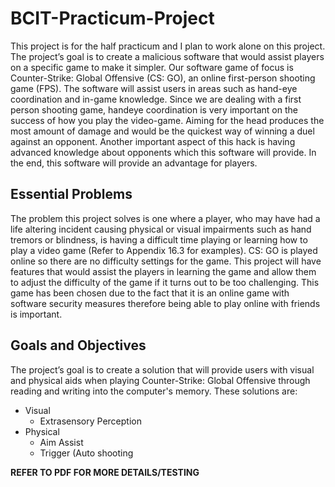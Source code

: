 # BCIT-Practicum-Project

This project is for the half practicum and I plan to work alone on this project.
The project’s goal is to create a malicious software that would assist players on a specific game to
make it simpler. Our software game of focus is Counter-Strike: Global Offensive (CS: GO), an online
first-person shooting game (FPS). The software will assist users in areas such as hand-eye
coordination and in-game knowledge. Since we are dealing with a first person shooting game, handeye
coordination is very important on the success of how you play the video-game. Aiming for the
head produces the most amount of damage and would be the quickest way of winning a duel against
an opponent. Another important aspect of this hack is having advanced knowledge about opponents
which this software will provide. In the end, this software will provide an advantage for players.

## Essential Problems
The problem this project solves is one where a player, who may have had a life altering incident
causing physical or visual impairments such as hand tremors or blindness, is having a difficult
time playing or learning how to play a video game (Refer to Appendix 16.3 for examples). CS: GO
is played online so there are no difficulty settings for the game. This project will have features
that would assist the players in learning the game and allow them to adjust the difficulty of the
game if it turns out to be too challenging. This game has been chosen due to the fact that it is an
online game with software security measures therefore being able to play online with friends is
important.

## Goals and Objectives
The project’s goal is to create a solution that will provide users with visual and physical aids when
playing Counter-Strike: Global Offensive through reading and writing into the computer's
memory. These solutions are:
* Visual 
  * Extrasensory Perception
* Physical
  * Aim Assist
  * Trigger (Auto shooting


**REFER TO PDF FOR MORE DETAILS/TESTING**
